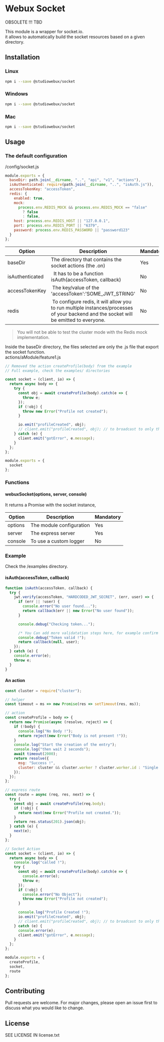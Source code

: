 # Webux Socket

OBSOLETE !!! TBD


This module is a wrapper for socket.io.  
it allows to automatically build the socket resources based on a given directory.

## Installation

### Linux

```bash
npm i --save @studiowebux/socket
```

### Windows

```bash
npm i --save @studiowebux/socket
```

### Mac

```bash
npm i --save @studiowebux/socket
```

## Usage

### The default configuration

/config/socket.js

```javascript
module.exports = {
  baseDir: path.join(__dirname, "..", "api", "v1", "actions"),
  isAuthenticated: require(path.join(__dirname, "..", "isAuth.js")),
  accessTokenKey: "accessToken",
  redis: {
    enabled: true,
    mock:
      process.env.REDIS_MOCK && process.env.REDIS_MOCK == "false"
        ? false
        : false,
    host: process.env.REDIS_HOST || "127.0.0.1",
    port: process.env.REDIS_PORT || "6379",
    password: process.env.REDIS_PASSWORD || "password123"
  }
};
```

| Option          | Description                                                                                                                            | Mandatory |
| --------------- | -------------------------------------------------------------------------------------------------------------------------------------- | --------- |
| baseDir         | The directory that contains the socket actions (the .on)                                                                               | Yes       |
| isAuthenticated |   It has to be a function isAuth(accessToken, callback)                                                                                | No        |
| accessTokenKey  |  The key/value of the 'accessToken':'SOME_JWT_STRING'                                                                                  | No        |
| redis           |  To configure redis, it will allow you to run multiple instances/processes of your backend and the socket will be emitted to everyone. | No        |

> You will not be able to test the cluster mode with the Redis mock implementation.

Inside the baseDir directory, the files selected are only the .js file that export the socket function.  
actions/aModule/feature1.js

```javascript
// Removed the action createProfile(body) from the example
// Full example, check the examples/ directories

const socket = (client, io) => {
  return async body => {
    try {
      const obj = await createProfile(body).catch(e => {
        throw e;
      });
      if (!obj) {
        throw new Error("Profile not created");
      }

      io.emit("profileCreated", obj);
      // client.emit("profileCreated", obj); // to broadcast to only the client
    } catch (e) {
      client.emit("gotError", e.message);
    }
  };
};

module.exports = {
  socket
};
```

### Functions

#### webuxSocket(options, server, console)

It returns a Promise with the socket instance,

| Option  | Description              | Mandatory |
| ------- | ------------------------ | --------- |
| options | The module configuration | Yes       |
| server  | The express server       | Yes       |
| console | To use a custom logger   | No        |

### Example

Check the /examples directory.

#### isAuth(accessToken, callback)

```javascript
function isAuth(accessToken, callback) {
  try {
    jwt.verify(accessToken, "HARDCODED_JWT_SECRET", (err, user) => {
      if (err || !user) {
        console.error("No user found...");
        return callback(err || new Error("No user found"));
      }

      console.debug("Checking token...");

      /* You Can add more validatation steps here, for example confirm the validity of the token in an external database */
      console.debug("Token valid !");
      return callback(null, user);
    });
  } catch (e) {
    console.error(e);
    throw e;
  }
}
```

#### An action

```javascript
const cluster = require("cluster");

// helper
const timeout = ms => new Promise(res => setTimeout(res, ms));

// action
const createProfile = body => {
  return new Promise(async (resolve, reject) => {
    if (!body) {
      console.log("No Body !");
      return reject(new Error("Body is not present !"));
    }
    console.log("Start the creation of the entry");
    console.log("then wait 2 seconds");
    await timeout(2000);
    return resolve({
      msg: "Success !",
      cluster: cluster && cluster.worker ? cluster.worker.id : "Single Node"
    });
  });
};

// express route
const route = async (req, res, next) => {
  try {
    const obj = await createProfile(req.body);
    if (!obj) {
      return next(new Error("Profile not created."));
    }
    return res.status(201).json(obj);
  } catch (e) {
    next(e);
  }
};

// Socket Action
const socket = (client, io) => {
  return async body => {
    console.log("called !");
    try {
      const obj = await createProfile(body).catch(e => {
        console.error(e);
        throw e;
      });
      if (!obj) {
        console.error("No Object");
        throw new Error("Profile not created");
      }

      console.log("Profile Created !");
      io.emit("profileCreated", obj);
      // client.emit("profileCreated", obj); // to broadcast to only the client
    } catch (e) {
      console.error(e);
      client.emit("gotError", e.message);
    }
  };
};

module.exports = {
  createProfile,
  socket,
  route
};
```

## Contributing

Pull requests are welcome. For major changes, please open an issue first to discuss what you would like to change.

## License

SEE LICENSE IN license.txt
